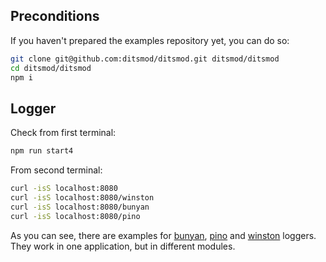 ## Preconditions

If you haven't prepared the examples repository yet, you can do so:

```bash
git clone git@github.com:ditsmod/ditsmod.git ditsmod/ditsmod
cd ditsmod/ditsmod
npm i
```

## Logger

Check from first terminal:

```bash
npm run start4
```

From second terminal:

```bash
curl -isS localhost:8080
curl -isS localhost:8080/winston
curl -isS localhost:8080/bunyan
curl -isS localhost:8080/pino
```

As you can see, there are examples for [bunyan][1], [pino][2] and [winston][3] loggers.
They work in one application, but in different modules.

[1]: https://github.com/trentm/node-bunyan
[2]: https://github.com/pinojs/pino
[3]: https://github.com/winstonjs/winston
